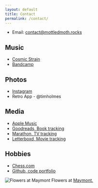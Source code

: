 ```yaml
---
layout: default
title: Contact
permalink: /contact/
---
```


* Email: contact@mottledmoth.rocks

## Music

* [Cosmic Strain](https://cosmicstrain.band)
* [Bandcamp](https://mottledmoth.bandcamp.com)

## Photos
* [Instagram](https://www.instagram.com/tmthyhlms/)
* Retro App - @timholmes

## Media
* [Apple Music](https://music.apple.com/profile/timothyholmes)
* [Goodreads, Book tracking](https://www.goodreads.com/user/show/103225612-timothy-holmes)
* [Marathon, TV tracking](https://marathontv.app/profile/vMH3BJdBiNSaqkontO2Sb2Xunyd2)
* [Letterboxd, Movie tracking](https://boxd.it/18njB)

## Hobbies
* [Chess.com](https://www.chess.com/member/mottledmoth)
* [Github, code portfolio](https://github.com/timothyholmes)

![Flowers at Maymont](/assets/images/flowers-at-maymont.JPG "Flowers at Maymont")
Flowers at [Maymont.](https://en.wikipedia.org/wiki/Maymont)
